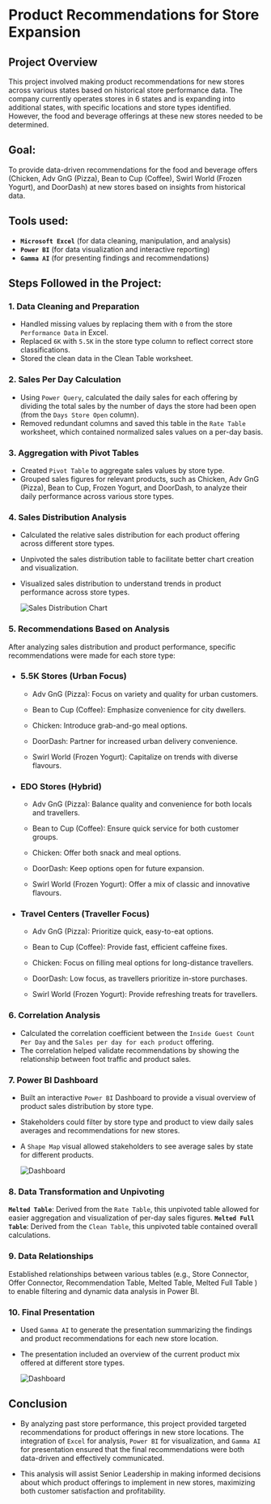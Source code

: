 # Product Recommendations for Store Expansion
## Project Overview
This project involved making product recommendations for new stores across various states based on historical store performance data. The company currently operates stores in 6 states and is expanding into additional states, with specific locations and store types identified. However, the food and beverage offerings at these new stores needed to be determined.

## Goal: 
To provide data-driven recommendations for the food and beverage offers (Chicken, Adv GnG (Pizza), Bean to Cup (Coffee), Swirl World (Frozen Yogurt), and DoorDash) at new stores based on insights from historical data.

## Tools used:
- **`Microsoft Excel`** (for data cleaning, manipulation, and analysis)
- **`Power BI`** (for data visualization and interactive reporting)
- **`Gamma AI`** (for presenting findings and recommendations)

## Steps Followed in the Project:

### 1. Data Cleaning and Preparation

- Handled missing values by replacing them with `0` from the store `Performance Data` in Excel.
- Replaced `6K` with `5.5K` in the store type column to reflect correct store classifications.
- Stored the clean data in the Clean Table worksheet.

### 2. Sales Per Day Calculation

- Using `Power Query`, calculated the daily sales for each offering by dividing the total sales by the number of days the store had been open (from the `Days Store Open` column).
- Removed redundant columns and saved this table in the `Rate Table` worksheet, which contained normalized sales values on a per-day basis.
  
### 3. Aggregation with Pivot Tables

- Created `Pivot Table` to aggregate sales values by store type.
- Grouped sales figures for relevant products, such as Chicken, Adv GnG (Pizza), Bean to Cup, Frozen Yogurt, and DoorDash, to analyze their daily performance across various store types.
  
### 4. Sales Distribution Analysis

- Calculated the relative sales distribution for each product offering across different store types.
- Unpivoted the sales distribution table to facilitate better chart creation and visualization.
- Visualized sales distribution to understand trends in product performance across store types.

  ![Sales Distribution Chart](https://github.com/codenirmal99/Product_Recommendations_for_Store_Expansion/blob/main/Images/Sales%20Distribution.png)
  
### 5. Recommendations Based on Analysis

After analyzing sales distribution and product performance, specific recommendations were made for each store type:

- ### **5.5K Stores (Urban Focus)**

    - Adv GnG (Pizza): Focus on variety and quality for urban customers.
      
    - Bean to Cup (Coffee): Emphasize convenience for city dwellers.
    - Chicken: Introduce grab-and-go meal options.
    - DoorDash: Partner for increased urban delivery convenience.
    - Swirl World (Frozen Yogurt): Capitalize on trends with diverse flavours.
      
- ### **EDO Stores (Hybrid)**

    - Adv GnG (Pizza): Balance quality and convenience for both locals and travellers.
      
    - Bean to Cup (Coffee): Ensure quick service for both customer groups.
    - Chicken: Offer both snack and meal options.
    - DoorDash: Keep options open for future expansion.
    - Swirl World (Frozen Yogurt): Offer a mix of classic and innovative flavours.

- ### **Travel Centers (Traveller Focus)**

    - Adv GnG (Pizza): Prioritize quick, easy-to-eat options.
      
    - Bean to Cup (Coffee): Provide fast, efficient caffeine fixes.
    - Chicken: Focus on filling meal options for long-distance travellers.
    - DoorDash: Low focus, as travellers prioritize in-store purchases.
    - Swirl World (Frozen Yogurt): Provide refreshing treats for travellers.
      
### 6. Correlation Analysis

- Calculated the correlation coefficient between the `Inside Guest Count Per Day` and the `Sales per day for each product` offering.
- The correlation helped validate recommendations by showing the relationship between foot traffic and product sales.

### 7. Power BI Dashboard

- Built an interactive `Power BI` Dashboard to provide a visual overview of product sales distribution by store type.
- Stakeholders could filter by store type and product to view daily sales averages and recommendations for new stores.
- A `Shape Map` visual allowed stakeholders to see average sales by state for different products.

    ![Dashboard](https://github.com/codenirmal99/Product_Recommendations_for_Store_Expansion/blob/main/Images/Dashboard.png)
  
### 8. Data Transformation and Unpivoting

**`Melted Table`**: Derived from the `Rate Table`, this unpivoted table allowed for easier aggregation and visualization of per-day sales figures.
**`Melted Full Table`**: Derived from the `Clean Table`, this unpivoted table contained overall calculations.

### 9. Data Relationships

Established relationships between various tables (e.g., Store Connector, Offer Connector, Recommendation Table, Melted Table, Melted Full Table ) to enable filtering and dynamic data analysis in Power BI.

### 10. Final Presentation

- Used `Gamma AI` to generate the presentation summarizing the findings and product recommendations for each new store location.
- The presentation included an overview of the current product mix offered at different store types.

    ![Dashboard](https://github.com/codenirmal99/Product_Recommendations_for_Store_Expansion/blob/main/Images/Brief%20Presentation.png)

## Conclusion
- By analyzing past store performance, this project provided targeted recommendations for product offerings in new store locations. The integration of `Excel` for analysis, `Power BI` for visualization, and `Gamma AI` for presentation ensured that the final recommendations were both data-driven and effectively communicated.
  
- This analysis will assist Senior Leadership in making informed decisions about which product offerings to implement in new stores, maximizing both customer satisfaction and profitability.
